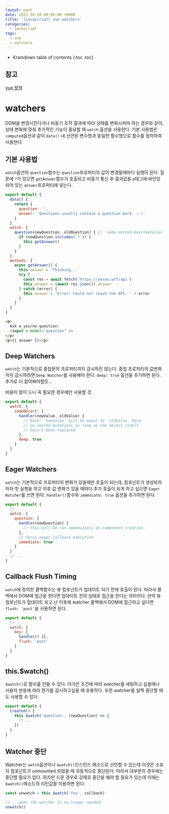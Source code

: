 ```yaml
---
layout: post
date: 2022-10-20 09:05:00 +0900
title: '[javascript] vue watchers'
categories:
  - javascript
tags:
  - vue
  - watchers
---
```


* Kramdown table of contents
{:toc .toc}

## 참고

[vue 왓쳐](https://vuejs.org/guide/essentials/watchers.html)


# watchers

DOM을 변경시킨다거나 비동기 조작 결과에 따라 상태를 변화시켜야 하는 경우와 같이, 상태 변화에 맞춰 추가적인 기능이 필요할 때 `watch` 옵션을 사용한다. 
기본 사용법은 `computed`옵션과 같이 `data()` 내 선언된 변수명과 동일한 함수명으로 함수를 정의하여 사용한다. 


## 기본 사용법

`watch`옵션의 `question`함수는 `question`프로퍼티의 값이 변경될때마다 실행이 된다. 질문에 `?`가 있으면  `getAnswer`함수가 호출되고 비동기 통신 후 결과값을 `p`태그에 바인딩되어 있는 `answer`프로퍼티에 넣는다. 

```js
export default {
  data() {
    return {
      question: '',
      answer: 'Questions usually contain a question mark. ;-)'
    }
  },
  watch: {
    question(newQuestion, oldQuestion) { // 'some.nested.key(newValue) {}' 와 같이 '.'으로 연결된 경로로도 된다고 하는데 잘???
      if (newQuestion.includes('?')) {
        this.getAnswer()
      }
    }
  },
  methods: {
    async getAnswer() {
      this.answer = 'Thinking...'
      try {
        const res = await fetch('https://yesno.wtf/api')
        this.answer = (await res.json()).answer
      } catch (error) {
        this.answer = 'Error! Could not reach the API. ' + error
      }
    }
  }
}
```

```html
<p>
  Ask a yes/no question:
  <input v-model="question" />
</p>
<p>{{ answer }}</p>
```

## Deep Watchers

`watch`는 기본적으로 중첩문의 프로퍼티까지 감시하진 않는다. 중첩 프로퍼티의 값변화까지 감시하려면  `Deep Watcher`를 사용해야 한다. `deep: true` 옵션을 추가하면 된다. 추가로 더 알아봐야할듯...

비용이 많이 드니 꼭 필요한 경우에만 사용할 것.

```js
export default {
  watch: {
    someObject: {
      handler(newValue, oldValue) {
        // Note: `newValue` will be equal to `oldValue` here
        // on nested mutations as long as the object itself
        // hasn't been replaced.
      },
      deep: true
    }
  }
}
```

## Eager Watchers

`watch`는 기본적으로 프로퍼티의 변화가 있을때만 호출이 되는데, 컴포넌트가 생성되자 마자 첫 실행을 하고 이후 값 변화가 있을 때마다 추가 호출이 되게 하고 싶으면  `Eager Watcher`를 쓰면 된다. `handler()`함수와  `immediate: true` 옵션을 추가하면 된다. 

```js
export default {
  // ...
  watch: {
    question: {
      handler(newQuestion) {
        // this will be run immediately on component creation.
      },
      // force eager callback execution
      immediate: true
    }
  }
  // ...
}
```

## Callback Flush Timing

`watch`에 정의한 콜백함수는 뷰 컴포넌트가 업데이트 되기 전에 호출이 된다. 따라서 콜백에서 DOM에 접근을 한다면 업데이트 전의 상태로 접근을 한다는 의미이다. 만약 뷰 컴포넌트가 업데이트 되고 난 이후에 watcher 콜백에서 DOM에 접근하고 싶다면 `flush: 'post'`을 사용하면 된다. 

```js
export default {
  // ...
  watch: {
    key: {
      handler() {},
      flush: 'post'
    }
  }
}
```

## this.$watch()

`$watch()`로 함수를 만들 수 있다. 이거은 조건에 따라 watcher를 세팅하고 싶을때나 사용자 반응에 따라 뭔가를 감시하고싶을 때 유용하다. 또한 watcher를 일찍 중단할 때도 사용할 수 있다.

```js
export default {
  created() {
    this.$watch('question', (newQuestion) => {
      // ...
    })
  }
}
```


## Watcher 중단

Watcher는 `watch`옵션이나 `$watch()`인스턴스 메소드로 선언할 수 있는데 이것은 소유자 컴포넌트가 unmounted 되었을 때 자동적으로 중단된다. 따라서 대부분의 경우에는 중단할 필요가 없다. 하지만 드문 경우로 강제로 중단을 해야 할 필요가 있는데 이때는 `$watch()`메소드의 리턴값을 이용하면 된다. 


```js
const unwatch = this.$watch('foo', callback)

// ...when the watcher is no longer needed:
unwatch()
```